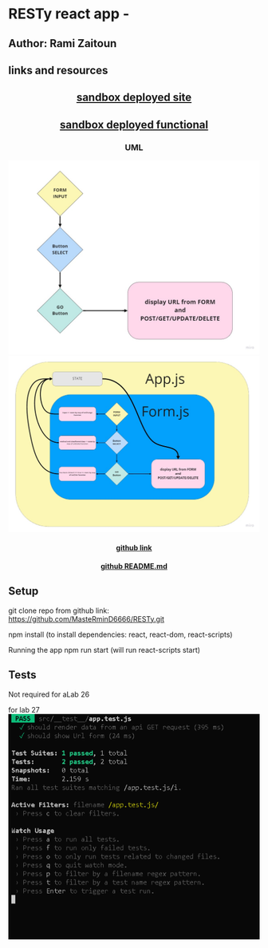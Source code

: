 # RESTy react app - 


## Author: Rami Zaitoun

## links and resources

## <center> [sandbox deployed site](https://codesandbox.io/s/optimistic-germain-bcjkr) </center>
## <center> [sandbox deployed functional](https://codesandbox.io/s/epic-leaf-hf05l?file=/src/app.js) </center>


### <center> UML </center>
![UML ](/assets/RESTy-1-UML.jpg)
![UML - including state](/assets/RESTy-2-UML.jpg)
#### <center> [github link](https://github.com/MasteRminD6666/RESTy) </center>
#### <center> [github README.md](https://github.com/MasteRminD6666/RESTy/blob/master/README.md) </center>


## Setup

git clone repo from github link:
https://github.com/MasteRminD6666/RESTy.git

npm install
(to install dependencies: react, react-dom, react-scripts)

Running the app
npm run start (will run react-scripts start)

## Tests

Not required  for aLab 26 

for lab 27 
![](assets/testing.PNG)
